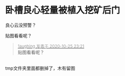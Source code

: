 # 卧槽良心轻量被植入挖矿后门


良心云没预警？

贴图看看呢？

<div class="quote"><blockquote><font size="2"><a href="https://www.hostloc.com/forum.php?mod=redirect&amp;goto=findpost&amp;pid=9351841&amp;ptid=758407" target="_blank"><font color="#999999">1aughing 发表于 2020-10-25 23:21</font></a></font><br />
贴图看看呢？</blockquote></div><br />
tmp文件夹里面都删掉了，木有留图
